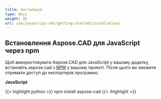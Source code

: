 ```yaml
---
title: Інсталяція
type: docs
weight: 30
url: /uk/javascript-net/getting-started/installation/
---
```


## **Встановлення Aspose.CAD для JavaScript через npm**

Щоб використовувати Aspose.CAD для JavaScript у вашому додатку, встановіть aspose.cad з [NPM](https://www.npmjs.com/@aspose-cad/) у вашому проекті. Після цього ви зможете отримати доступ до експортерів програмно.

**JavaScript**

{{< highlight python >}}
npm install aspose-cad
{{< /highlight >}}
